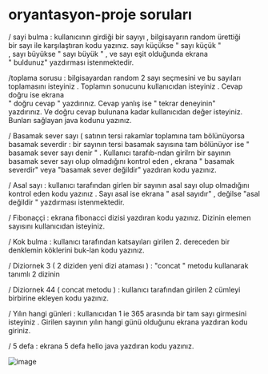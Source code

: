 # oryantasyon-proje soruları
/ sayi bulma : kullanıcının girdiği bir sayıyı , bilgisayarın random ürettiği  
bir sayı ile karşılaştıran kodu yazınız. sayı küçükse     " sayı küçük "       
, sayı büyükse     " sayı büyük " , ve sayı eşit olduğunda  ekrana        
" buldunuz"       yazdırması istenmektedir.

/toplama sorusu : bilgisayardan random 2 sayı seçmesini ve bu sayıları toplamasını
isteyiniz . Toplamın sonucunu kullanıcıdan isteyiniz . Cevap doğru ise ekrana       
"  doğru cevap  "      yazdırınız. Cevap yanlış ise       " tekrar deneyinin"    
yazdırınız. Ve doğru cevap bulunana kadar kullanıcıdan değer isteyiniz.  Bunları sağlayan java kodunu yazınız.

/ Basamak sever sayı (  satının tersi rakamlar toplamına tam bölünüyorsa basamak severdir
 : bir sayının tersi basamak sayısına tam bölünüyor ise
"   basamak sever sayı denir "  . Kullanıcı tarafıb-ndan girilrn bir sayının basamak sever sayı olup
olmadığını kontrol eden , ekrana   " basamak severdir"     veya   "basamak sever değildir"     yazdıran kodu yazınız.

/ Asal sayı : kullanıcı tarafından girlen bir sayının asal sayı olup olmadığını 
kontrol eden kodu yazınız . Sayı asal ise ekrana " asal sayıdır"     ,
değilse     "asal değildir "    yazdırması istenmektedir. 

/ Fibonaççi  : ekrana  fibonacci dizisi yazdıran kodu yazınız. Dizinin elemen sayısını kullanıcıdan isteyiniz.

/ Kok bulma : kullanıcı tarafından katsayıları girilen 2. dereceden bir denklemin köklerini buk-lan kodu yazınız.

/ Diziornek 3 ( 2 diziden yeni dizi ataması )   :  "concat " metodu kullanarak tanımlı 2 dizinin 

/ Diziornek 44 ( concat metodu ) : kullanıcı tarafından girilen 2 cümleyi birbirine ekleyen kodu yazınız.

/ Yılın hangi günleri :  kullanıcıdan 1 ie 365 arasında bir tam sayı girmesini isteyiniz .
Girilen sayının yılın hangi günü olduğunu ekrana yazdıran kodu giriniz. 

/ 5 defa : ekrana 5 defa hello java yazdıran kodu yazınız.




![image](https://user-images.githubusercontent.com/96915201/147837090-84e7541c-ca8b-4e9e-974b-657ecef6b184.png)
